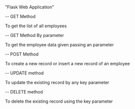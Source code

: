 "Flask Web Application"

-- GET Method

To get the list of all employees

-- GET Method By parameter

To get the employee data given passing an parameter

--  POST Method

To create a new record or insert a new record of an employee

-- UPDATE method 

To update the existing record by any key parameter

-- DELETE method

To delete the existing record using the key parameter
